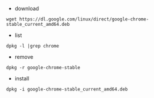 * download
```
wget https://dl.google.com/linux/direct/google-chrome-stable_current_amd64.deb
```

* list
```
dpkg -l |grep chrome
```

* remove
```
dpkg -r google-chrome-stable
```

* install
```
dpkg -i google-chrome-stable_current_amd64.deb
```
